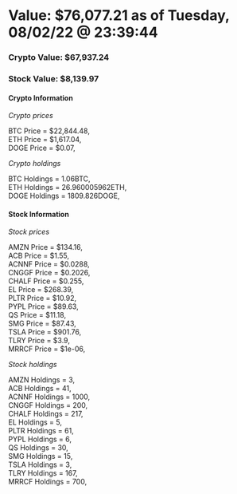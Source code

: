 # Value: $76,077.21 as of Tuesday, 08/02/22 @ 23:39:44 

### Crypto Value: $67,937.24

### Stock Value: $8,139.97

#### Crypto Information 
*Crypto prices* 

BTC Price = $22,844.48,  
ETH Price = $1,617.04,  
DOGE Price = $0.07,  


*Crypto holdings* 

BTC Holdings = 1.06BTC,  
ETH Holdings = 26.960005962ETH,  
DOGE Holdings = 1809.826DOGE,  


#### Stock Information 

*Stock prices* 

AMZN Price = $134.16,  
ACB Price = $1.55,  
ACNNF Price = $0.0288,  
CNGGF Price = $0.2026,  
CHALF Price = $0.255,  
EL Price = $268.39,  
PLTR Price = $10.92,  
PYPL Price = $89.63,  
QS Price = $11.18,  
SMG Price = $87.43,  
TSLA Price = $901.76,  
TLRY Price = $3.9,  
MRRCF Price = $1e-06,  


*Stock holdings* 

AMZN Holdings = 3,  
ACB Holdings = 41,  
ACNNF Holdings = 1000,  
CNGGF Holdings = 200,  
CHALF Holdings = 217,  
EL Holdings = 5,  
PLTR Holdings = 61,  
PYPL Holdings = 6,  
QS Holdings = 30,  
SMG Holdings = 15,  
TSLA Holdings = 3,  
TLRY Holdings = 167,  
MRRCF Holdings = 700,  


